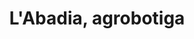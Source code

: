 ---
title: "L'Abadia, agrobotiga"
url: /la-morera-de-montsant/labadia-agrobotiga/
shop: charcutería
---